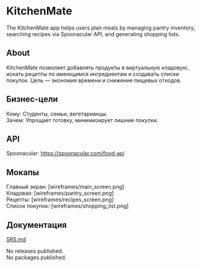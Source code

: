 # KitchenMate

The KitchenMate app helps users plan meals by managing pantry inventory, searching recipes via Spoonacular API, and generating shopping lists.

## About
KitchenMate позволяет добавлять продукты в виртуальную кладовую, искать рецепты по имеющимся ингредиентам и создавать списки покупок. Цель — экономия времени и снижение пищевых отходов.

## Бизнес-цели
Кому: Студенты, семьи, вегетарианцы.  
Зачем: Упрощает готовку, минимизирует лишние покупки.

## API
Spoonacular: https://spoonacular.com/food-api

## Мокапы
Главный экран: [wireframes/main_screen.png]  
Кладовая: [wireframes/pantry_screen.png]  
Рецепты: [wireframes/recipes_screen.png]  
Список покупок: [wireframes/shopping_list.png]

## Документация
[SRS.md](docs/SRS.md)

No releases published.  
No packages published.
